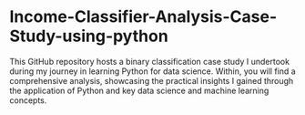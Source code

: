 # Income-Classifier-Analysis-Case-Study-using-python
This GitHub repository hosts a binary classification case study I undertook during my journey in learning Python for data science. Within, you will find a comprehensive analysis, showcasing the practical insights I gained through the application of Python and key data science and machine learning concepts.
